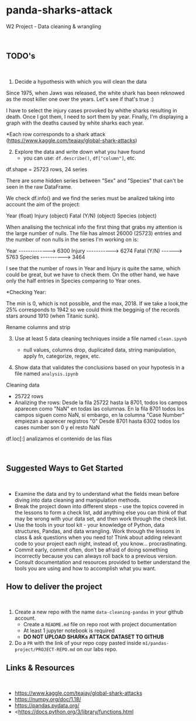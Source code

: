 

# panda-sharks-attack
W2 Project - Data cleaning & wrangling

​
## TODO's
​
1. Decide a hypothesis with which you will clean the data

Since 1975, when Jaws was released, the white shark has been reknowed as the most killer one over the years.
Let's see if that's true :)


I have to select the injury cases provoked by whithe sharks resulting in death.
Once I got them, I need to sort them by year.
Finally, I'm displaying a graph with the deaths caused by white sharks each year.
   
*Each row corresponds to a shark attack (https://www.kaggle.com/teajay/global-shark-attacks)  


2. Explore the data and write down what you have found
   - you can use: `df.describe()`, `df["column"]`, etc.
 
df.shape = 25723 rows, 24 series

There are some hidden series between "Sex" and "Species" that can't be seen in the raw DataFrame.

We check df.info() and we find the series must be analized taking into account the aim of the project:

Year (float)
Injury (object)
Fatal (Y/N) (object)
Species (object)

When analising the technical info the first thing that grabs my attention is the large number of nulls.
The file has almost 26000 (25723) entries and the number of non nulls in the series I'm working on is:

Year -------------> 6300
Injury -----------> 6274
Fatal (Y/N) ------> 5763 
Species ----------> 3464
   
I see that the number of rows in Year and Injury is quite the same, which could be great, but we have to check them.
On the other hand, we have only the half entries in Species comparing to Year ones.

*Checking Year: 

The min is 0, which is not possible, and the max, 2018.
If we take a look,the 25% corresponds to 1942 so we could think the begginig of the records stars around 1910 (when Titanic sunk).



Rename columns and strip
   


3. Use at least 5 data cleaning techniques inside a file named `clean.ipynb`
   - null values, columns drop, duplicated data, string manipulation, apply fn, categorize, regex, etc.
   
   
   
4. Show data that validates the conclusions based on your hypotesis in a file named `analysis.ipynb`



Cleaning data 

- 25722 rows 
- Analizing the rows:
Desde la fila 25722 hasta la 8701, todos los campos aparecen como "NaN" en todas las columnas.
En la fila 8701 todos los campos siguen como NaN, si embargo, en la columna "Case Number" empiezan a aparecer registros "0"
Desde 8701 hasta 6302 todos los cases number son 0 y el resto NaN

df.loc[:] analizamos el contenido de las filas


 

​
## Suggested Ways to Get Started
​
- Examine the data and try to understand what the fields mean before diving into data cleaning and manipulation methods.
- Break the project down into different steps - use the topics covered in the lessons to form a check list, add anything else you can think of that may be wrong with your data set, and then work through the check list.
- Use the tools in your tool kit - your knowledge of Python, data structures, Pandas, and data wrangling.
  Work through the lessons in class & ask questions when you need to! Think about adding relevant code to your project each night, instead of, you know... procrastinating.
- Commit early, commit often, don’t be afraid of doing something incorrectly because you can always roll back to a previous version.
- Consult documentation and resources provided to better understand the tools you are using and how to accomplish what you want.
​
## How to deliver the project
​
1. Create a new repo with the name `data-cleaning-pandas` in your github account.
   - Create a `README.md` file on repo root with project documentation
   - At least 1 jupyter notebook is required
   - **DO NOT UPLOAD SHARKs ATTACK DATASET TO GITHUB**
2. Do a `PR` with the link of your repo copy pasted inside `m1/pandas-project/PROJECT-REPO.md` on our labs repo.
​
## Links & Resources
​
- <https://www.kaggle.com/teajay/global-shark-attacks>
- <https://numpy.org/doc/1.18/>
- <https://pandas.pydata.org/>
- <https://docs.python.org/3/library/functions.html